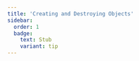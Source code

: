 ```yaml
---
title: 'Creating and Destroying Objects'
sidebar:
  order: 1
  badge:
    text: Stub
    variant: tip
---
```


 